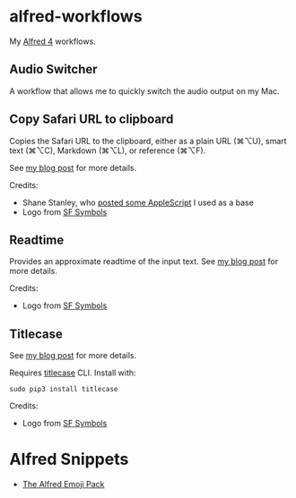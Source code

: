 # alfred-workflows

My [Alfred 4](https://www.alfredapp.com) workflows.

## Audio Switcher

A workflow that allows me to quickly switch the audio output on my Mac.

## Copy Safari URL to clipboard

Copies the Safari URL to the clipboard, either as a plain URL (⌘⌥U), smart text (⌘⌥C), Markdown (⌘⌥L), or reference (⌘⌥F).

See [my blog post](https://andrew-jones.com/blog/alfred-workflow-copy-url-to-clipboard-as-rich-text/) for more details.

Credits:
* Shane Stanley, who [posted some AppleScript](https://forum.latenightsw.com/t/html-styled-text-in-a-variable/2285/4) I used as a base
* Logo from [SF Symbols](https://developer.apple.com/sf-symbols/)

## Readtime

Provides an approximate readtime of the input text. See [my blog post](https://andrew-jones.com/blog/alfred-workflow-readtime/) for more details.

Credits:
* Logo from [SF Symbols](https://developer.apple.com/sf-symbols/)

## Titlecase

See [my blog post](https://andrew-jones.com/blog/alfred-workflow-titlecase/) for more details.

Requires [titlecase](https://pypi.org/project/titlecase/) CLI. Install with:

```
sudo pip3 install titlecase
```

Credits:
* Logo from [SF Symbols](https://developer.apple.com/sf-symbols/)

# Alfred Snippets

* [The Alfred Emoji Pack](https://joelcalifa.com/blog/alfred-emoji-snippet-pack/)
